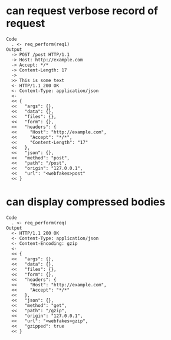 # can request verbose record of request

    Code
      . <- req_perform(req1)
    Output
      -> POST /post HTTP/1.1
      -> Host: http://example.com
      -> Accept: */*
      -> Content-Length: 17
      -> 
      >> This is some text
      <- HTTP/1.1 200 OK
      <- Content-Type: application/json
      <- 
      << {
      <<   "args": {},
      <<   "data": {},
      <<   "files": {},
      <<   "form": {},
      <<   "headers": {
      <<     "Host": "http://example.com",
      <<     "Accept": "*/*",
      <<     "Content-Length": "17"
      <<   },
      <<   "json": {},
      <<   "method": "post",
      <<   "path": "/post",
      <<   "origin": "127.0.0.1",
      <<   "url": "<webfakes>post"
      << }

# can display compressed bodies

    Code
      . <- req_perform(req)
    Output
      <- HTTP/1.1 200 OK
      <- Content-Type: application/json
      <- Content-Encoding: gzip
      <- 
      << {
      <<   "args": {},
      <<   "data": {},
      <<   "files": {},
      <<   "form": {},
      <<   "headers": {
      <<     "Host": "http://example.com",
      <<     "Accept": "*/*"
      <<   },
      <<   "json": {},
      <<   "method": "get",
      <<   "path": "/gzip",
      <<   "origin": "127.0.0.1",
      <<   "url": "<webfakes>gzip",
      <<   "gzipped": true
      << }

